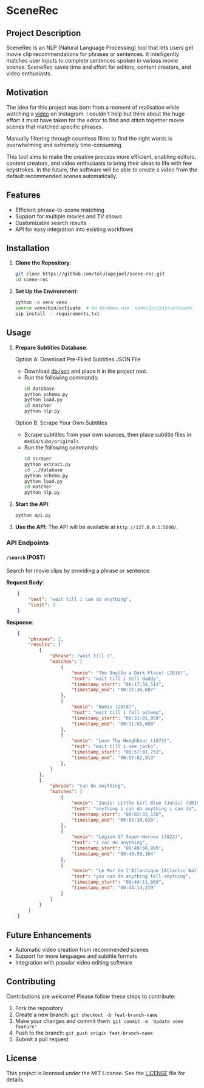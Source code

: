 # SceneRec

## Project Description

SceneRec is an NLP (Natural Language Processing) tool that lets users get movie clip recommendations for phrases or sentences. It intelligently matches user inputs to complete sentences spoken in various movie scenes. SceneRec saves time and effort for editors, content creators, and video enthusiasts.

## Motivation

The idea for this project was born from a moment of realisation while watching a [video](https://www.instagram.com/p/C8UYQkXR8Zd/) on Instagram. I couldn't help but think about the huge effort it must have taken for the editor to find and stitch together movie scenes that matched specific phrases. 

Manually filtering through countless films to find the right words is overwhelming and extremely time-consuming.

This tool aims to make the creative process more efficient, enabling editors, content creators, and video enthusiasts to bring their ideas to life with few keystrokes. In the future, the software will be able to create a video from the default recommended scenes automatically.


## Features

- Efficient phrase-to-scene matching
- Support for multiple movies and TV shows
- Customizable search results
- API for easy integration into existing workflows

## Installation

1. **Clone the Repository**:
   ```bash
   git clone https://github.com/tolulopejoel/scene-rec.git
   cd scene-rec
   ```

2. **Set Up the Environment**:
   ```bash
   python -m venv venv
   source venv/bin/activate  # On Windows use `venv\Scripts\activate`
   pip install -r requirements.txt
   ```


## Usage

1. **Prepare Subtitles Database**:
   
   Option A: Download Pre-Filled Subtitles JSON File
   - Download [db.json](https://drive.google.com/file/d/1swANoP9PdFRrCLuzkWM9PSy0q7JWbzzD/view?usp=drivesdk) and place it in the project root.
   - Run the following commands:
     ```bash
     cd database
     python schema.py
     python load.py
     cd matcher
     python nlp.py
     ```

   Option B: Scrape Your Own Subtitles
   - Scrape subtitles from your own sources, then place subtitle files in `media/subs/originals`
   - Run the following commands:
     ```bash
     cd scraper
     python extract.py
     cd ../database
     python schema.py
     python load.py
     cd matcher
     python nlp.py
     ```

2. **Start the API**:
   ```bash
   python api.py
   ```

3. **Use the API**:
   The API will be available at `http://127.0.0.1:5000/`.


### API Endpoints

#### `/search` (POST)
Search for movie clips by providing a phrase or sentence.

**Request Body**:
```json
    {
        "text": "wait till i can do anything",
        "limit": 3
    }
```

**Response**:
```json
    {
        "phrases": 2,
        "results": [
            {
                "phrase": "wait till i",
                "matches": [
                    {
                        "movie": "The Boy(In a Dark Place) (2016)",
                        "text": "wait till i tell daddy",
                        "timestamp_start": "00:17:34,511",
                        "timestamp_end": "00:17:36,687"
                    },
                    {
                        "movie": "Nomis (2018)",
                        "text": "wait till i fall asleep",
                        "timestamp_start": "00:31:01,959",
                        "timestamp_end": "00:31:03,600"
                    },
                    {
                        "movie": "Love Thy Neighbour (1973)",
                        "text": "wait till i see jacko",
                        "timestamp_start": "00:57:01,752",
                        "timestamp_end": "00:57:02,913"
                    },
                ]
            },
            {
                "phrase": "can do anything",
                "matches": [
                    {
                        "movie": "Janis: Little Girl Blue [Janis] (2015)",
                        "text": "anything i can do anything i can do",
                        "timestamp_start": "00:02:32,138",
                        "timestamp_end": "00:02:38,020",
                    },
                    {
                        "movie": "Legion Of Super-Heroes (2023)",
                        "text": "i can do anything",
                        "timestamp_start": "00:49:56,995",
                        "timestamp_end": "00:49:59,164"
                    },
                    {
                        "movie": "Le Mur de l'Atlantique [Atlantic Wall] (1970)",
                        "text": "you can do anything tell anything",
                        "timestamp_start": "00:44:11,660",
                        "timestamp_end": "00:44:14,219"
                    }
                ]
            }
        ]
    }
```


## Future Enhancements

- Automatic video creation from recommended scenes
- Support for more languages and subtitle formats
- Integration with popular video editing software


## Contributing

Contributions are welcome! Please follow these steps to contribute:

1. Fork the repository
2. Create a new branch: `git checkout -b feat-branch-name`
3. Make your changes and commit them: `git commit -m 'Update some feature'`
4. Push to the branch: `git push origin feat-branch-name`
5. Submit a pull request


## License

This project is licensed under the MIT License. See the [LICENSE](LICENSE) file for details.
